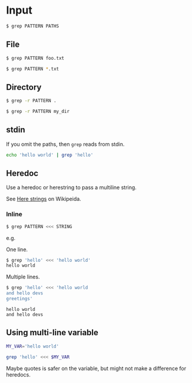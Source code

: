 # Input


```sh
$ grep PATTERN PATHS
```



## File

```sh
$ grep PATTERN foo.txt
```

```sh
$ grep PATTERN *.txt
```


## Directory

```sh
$ grep -r PATTERN .
```

```sh
$ grep -r PATTERN my_dir
```



## stdin

If you omit the paths, then `grep` reads from stdin.

```sh
echo 'hello world' | grep 'hello'
```


## Heredoc

Use a heredoc or herestring to pass a multiline string.

See [Here strings](https://en.wikipedia.org/wiki/Here_document#Here_strings) on Wikipeida.

### Inline

```sh
$ grep PATTERN <<< STRING
```

e.g.

One line.

```sh
$ grep 'hello' <<< 'hello world'
hello world
```

Multiple lines.

```sh
$ grep 'hello' <<< 'hello world
and hello devs
greetings'
```
```
hello world
and hello devs
```


## Using multi-line variable

```sh
MY_VAR='hello world'

grep 'hello' <<< $MY_VAR
```

Maybe quotes is safer on the variable, but might not make a difference for heredocs.
